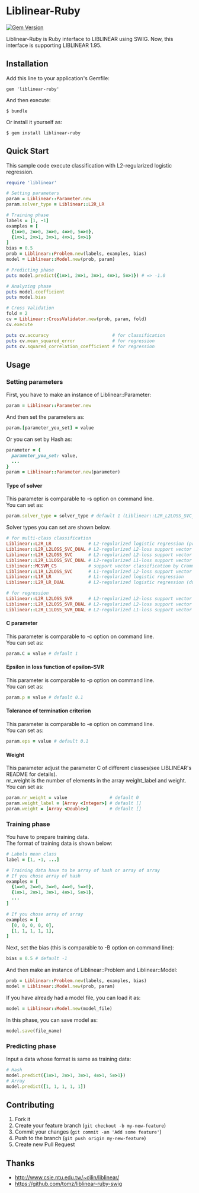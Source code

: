 # Liblinear-Ruby
[![Gem Version](https://badge.fury.io/rb/liblinear-ruby.png)](http://badge.fury.io/rb/liblinear-ruby)

Liblinear-Ruby is Ruby interface to LIBLINEAR using SWIG.
Now, this interface is supporting LIBLINEAR 1.95.

## Installation

Add this line to your application's Gemfile:

    gem 'liblinear-ruby'

And then execute:

    $ bundle

Or install it yourself as:

    $ gem install liblinear-ruby

## Quick Start
This sample code execute classification with L2-regularized logistic regression.
```ruby
require 'liblinear'

# Setting parameters
param = Liblinear::Parameter.new
param.solver_type = Liblinear::L2R_LR

# Training phase
labels = [1, -1]
examples = [
  {1=>0, 2=>0, 3=>0, 4=>0, 5=>0},
  {1=>1, 2=>1, 3=>1, 4=>1, 5=>1}
]
bias = 0.5
prob = Liblinear::Problem.new(labels, examples, bias)
model = Liblinear::Model.new(prob, param)

# Predicting phase
puts model.predict({1=>1, 2=>1, 3=>1, 4=>1, 5=>1}) # => -1.0

# Analyzing phase
puts model.coefficient
puts model.bias

# Cross Validation
fold = 2
cv = Liblinear::CrossValidator.new(prob, param, fold)
cv.execute

puts cv.accuracy                        # for classification
puts cv.mean_squared_error              # for regression
puts cv.squared_correlation_coefficient # for regression
```
## Usage

### Setting parameters
First, you have to make an instance of Liblinear::Parameter:
```ruby
param = Liblinear::Parameter.new
```
And then set the parameters as:
```ruby
param.[parameter_you_set] = value
```
Or you can set by Hash as:
```ruby
parameter = {
  parameter_you_set: value,
  ...
}
param = Liblinear::Parameter.new(parameter)
```

#### Type of solver
This parameter is comparable to -s option on command line.  
You can set as:
```ruby
param.solver_type = solver_type # default 1 (Liblinear::L2R_L2LOSS_SVC_DUAL)
```
Solver types you can set are shown below.
```ruby
# for multi-class classification
Liblinear::L2R_LR              # L2-regularized logistic regression (primal)
Liblinear::L2R_L2LOSS_SVC_DUAL # L2-regularized L2-loss support vector classification (dual)
Liblinear::L2R_L2LOSS_SVC      # L2-regularized L2-loss support vector classification (primal)
Liblinear::L2R_L1LOSS_SVC_DUAL # L2-regularized L1-loss support vector classification (dual)
Liblinear::MCSVM_CS            # support vector classification by Crammer and Singer
Liblinear::L1R_L2LOSS_SVC      # L1-regularized L2-loss support vector classification
Liblinear::L1R_LR              # L1-regularized logistic regression
Liblinear::L2R_LR_DUAL         # L2-regularized logistic regression (dual)

# for regression
Liblinear::L2R_L2LOSS_SVR      # L2-regularized L2-loss support vector regression (primal)
Liblinear::L2R_L2LOSS_SVR_DUAL # L2-regularized L2-loss support vector regression (dual)
Liblinear::L2R_L1LOSS_SVR_DUAL # L2-regularized L1-loss support vector regression (dual)
```

#### C parameter
This parameter is comparable to -c option on command line.   
You can set as:
```ruby
param.C = value # default 1
```

#### Epsilon in loss function of epsilon-SVR
This parameter is comparable to -p option on command line.   
You can set as:
```ruby
param.p = value # default 0.1
```

#### Tolerance of termination criterion
This parameter is comparable to -e option on command line.   
You can set as:
```ruby
param.eps = value # default 0.1
```

#### Weight
This parameter adjust the parameter C of different classes(see LIBLINEAR's README for details).  
nr_weight is the number of elements in the array weight_label and weight.  
You can set as:
```ruby
param.nr_weight = value                # default 0
param.weight_label = [Array <Integer>] # default []
param.weight = [Array <Double>]        # default []
```

### Training phase
You have to prepare training data.  
The format of training data is shown below:
```ruby
# Labels mean class
label = [1, -1, ...]

# Training data have to be array of hash or array of array
# If you chose array of hash
examples = [
  {1=>0, 2=>0, 3=>0, 4=>0, 5=>0},
  {1=>1, 2=>1, 3=>1, 4=>1, 5=>1},
  ...
]

# If you chose array of array
examples = [
  [0, 0, 0, 0, 0],
  [1, 1, 1, 1, 1],
]
```
Next, set the bias (this is comparable to -B option on command line):
```ruby
bias = 0.5 # default -1
```
And then make an instance of Liblinear::Problem and Liblinear::Model:
```ruby
prob = Liblinear::Problem.new(labels, examples, bias)
model = Liblinear::Model.new(prob, param)
```
If you have already had a model file, you can load it as:
```ruby
model = Liblinear::Model.new(model_file)
```
In this phase, you can save model as:
```ruby
model.save(file_name)
```

### Predicting phase
Input a data whose format is same as training data:
```ruby
# Hash
model.predict({1=>1, 2=>1, 3=>1, 4=>1, 5=>1})
# Array
model.predict([1, 1, 1, 1, 1])
```

## Contributing

1. Fork it
2. Create your feature branch (`git checkout -b my-new-feature`)
3. Commit your changes (`git commit -am 'Add some feature'`)
4. Push to the branch (`git push origin my-new-feature`)
5. Create new Pull Request

## Thanks
- http://www.csie.ntu.edu.tw/~cjlin/liblinear/
- https://github.com/tomz/liblinear-ruby-swig
